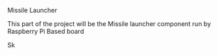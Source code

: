Missile Launcher

This part of the project will be the Missile launcher component run by Raspberry Pi Based board

Sk